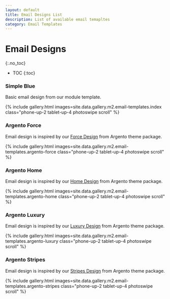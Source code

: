 ```yaml
---
layout: default
title: Email Designs List
description: List of available email temapltes
category: Email Templates
---
```


# Email Designs
{:.no_toc}

* TOC
{:toc}

### Simple Blue

Basic email design from our module template.

{% include gallery.html images=site.data.gallery.m2.email-templates.index class="phone-up-2 tablet-up-4 photoswipe scroll" %}

### Argento Force

Email design is inspired by our [Force Design](/m2/argento/force/) from Argento theme package.

{% include gallery.html images=site.data.gallery.m2.email-templates.argento-force class="phone-up-2 tablet-up-4 photoswipe scroll" %}

### Argento Home

Email design is inspired by our [Home Design](/m2/argento/home/) from Argento theme package.

{% include gallery.html images=site.data.gallery.m2.email-templates.argento-home class="phone-up-2 tablet-up-4 photoswipe scroll" %}

### Argento Luxury

Email design is inspired by our [Luxury Design](/m2/argento/luxury/) from Argento theme package.

{% include gallery.html images=site.data.gallery.m2.email-templates.argento-luxury class="phone-up-2 tablet-up-4 photoswipe scroll" %}

### Argento Stripes

Email design is inspired by our [Stripes Design](/m2/argento/stripes/) from Argento theme package.

{% include gallery.html images=site.data.gallery.m2.email-templates.argento-stripes class="phone-up-2 tablet-up-4 photoswipe scroll" %}
